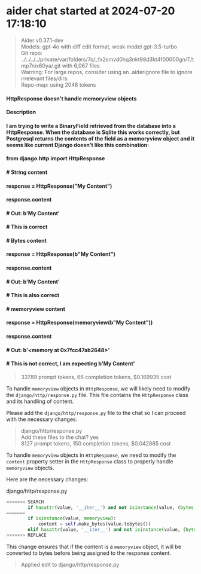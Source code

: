 
# aider chat started at 2024-07-20 17:18:10

> Aider v0.37.1-dev  
> Models: gpt-4o with diff edit format, weak model gpt-3.5-turbo  
> Git repo: ../../../../private/var/folders/7q/_fx2smvd0hq3nkt98d3kt4f00000gn/T/tmp7nix60ya/.git with 6,067 files  
> Warning: For large repos, consider using an .aiderignore file to ignore irrelevant files/dirs.  
> Repo-map: using 2048 tokens  

#### HttpResponse doesn't handle memoryview objects  
#### Description  
#### 	  
#### I am trying to write a BinaryField retrieved from the database into a HttpResponse. When the database is Sqlite this works correctly, but Postgresql returns the contents of the field as a memoryview object and it seems like current Django doesn't like this combination:  
#### from django.http import HttpResponse																	   
#### # String content  
#### response = HttpResponse("My Content")																			  
#### response.content																								   
#### # Out: b'My Content'  
#### # This is correct  
#### # Bytes content  
#### response = HttpResponse(b"My Content")																		   
#### response.content																								   
#### # Out: b'My Content'  
#### # This is also correct  
#### # memoryview content  
#### response = HttpResponse(memoryview(b"My Content"))															   
#### response.content  
#### # Out: b'<memory at 0x7fcc47ab2648>'  
#### # This is not correct, I am expecting b'My Content'  
> 33789 prompt tokens, 66 completion tokens, $0.169935 cost  

To handle `memoryview` objects in `HttpResponse`, we will likely need to modify the `django/http/response.py` file. This file contains the `HttpResponse` class and its handling of content.

Please add the `django/http/response.py` file to the chat so I can proceed with the necessary changes.

> django/http/response.py  
> Add these files to the chat? yes  
> 8127 prompt tokens, 150 completion tokens, $0.042885 cost  

To handle `memoryview` objects in `HttpResponse`, we need to modify the `content` property setter in the `HttpResponse` class to properly handle `memoryview` objects. 

Here are the necessary changes:

django/http/response.py
```python
<<<<<<< SEARCH
        if hasattr(value, '__iter__') and not isinstance(value, (bytes, str)):
=======
        if isinstance(value, memoryview):
            content = self.make_bytes(value.tobytes())
        elif hasattr(value, '__iter__') and not isinstance(value, (bytes, str)):
>>>>>>> REPLACE
```

This change ensures that if the content is a `memoryview` object, it will be converted to bytes before being assigned to the response content.

> Applied edit to django/http/response.py  
